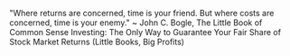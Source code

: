 "Where returns are concerned, time is your friend. But where costs are concerned, time is your enemy."
~ John C. Bogle, The Little Book of Common Sense Investing: The Only Way to Guarantee Your Fair Share of Stock Market Returns (Little Books, Big Profits)
